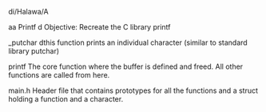 di/Halawa/A

aa
Printf
d
Objective:
Recreate the C library printf

_putchar
dthis function prints an individual character (similar to standard library putchar)

printf
The core function where the buffer is defined and freed. All other functions are called from here.

main.h
Header file that contains prototypes for all the functions and a struct holding a function and a character.
